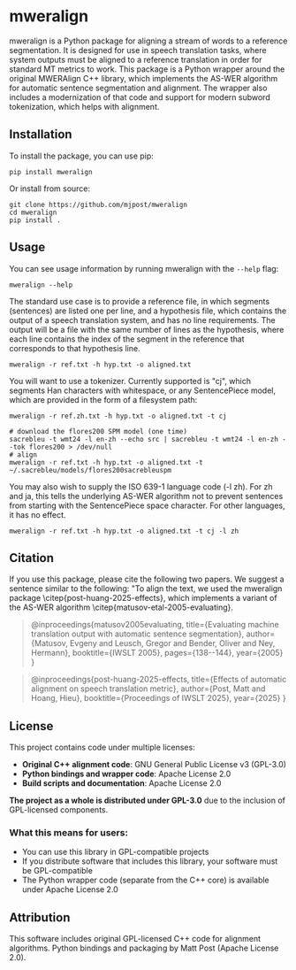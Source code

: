 # mweralign

mweralign is a Python package for aligning a stream of words to a reference segmentation.
It is designed for use in speech translation tasks, where system outputs must be aligned to
a reference translation in order for standard MT metrics to work. This package is a Python
wrapper around the original MWERAlign C++ library, which implements the AS-WER algorithm for 
automatic sentence segmentation and alignment. The wrapper also includes a modernization of that
code and support for modern subword tokenization, which helps with alignment.

## Installation

To install the package, you can use pip:

    pip install mweralign

Or install from source:

    git clone https://github.com/mjpost/mweralign
    cd mweralign
    pip install .

## Usage

You can see usage information by running mweralign with the `--help` flag:

    mweralign --help

The standard use case is to provide a reference file, in which segments (sentences) are
listed one per line, and a hypothesis file, which contains the output of a speech translation system,
and has no line requirements. The output will be a file with the same number of lines as the hypothesis,
where each line contains the index of the segment in the reference that corresponds to that hypothesis
line.

    mweralign -r ref.txt -h hyp.txt -o aligned.txt

You will want to use a tokenizer. Currently supported is "cj", which segments Han characters with whitespace,
or any SentencePiece model, which are provided in the form of a filesystem path:

    mweralign -r ref.zh.txt -h hyp.txt -o aligned.txt -t cj

    # download the flores200 SPM model (one time)
    sacrebleu -t wmt24 -l en-zh --echo src | sacrebleu -t wmt24 -l en-zh --tok flores200 > /dev/null
    # align
    mweralign -r ref.txt -h hyp.txt -o aligned.txt -t ~/.sacrebleu/models/flores200sacrebleuspm

You may also wish to supply the ISO 639-1 language code (-l zh). For zh and ja, this tells the underlying
AS-WER algorithm not to prevent sentences from starting with the SentencePiece space character. For other
languages, it has no effect.

    mweralign -r ref.txt -h hyp.txt -o aligned.txt -t cj -l zh

## Citation

If you use this package, please cite the following two papers. We suggest a sentence
similar to the following: "To align the text, we used the mweralign package \citep{post-huang-2025-effects},
which implements a variant of the AS-WER algorithm \citep{matusov-etal-2005-evaluating}.

> @inproceedings{matusov2005evaluating,
>   title={Evaluating machine translation output with automatic sentence segmentation},
>   author={Matusov, Evgeny and Leusch, Gregor and Bender, Oliver and Ney, Hermann},
>   booktitle={IWSLT 2005},
>   pages={138--144},
>   year={2005}
> }

> @inproceedings{post-huang-2025-effects,
>   title={Effects of automatic alignment on speech translation metric},
>   author={Post, Matt and Hoang, Hieu},
>   booktitle={Proceedings of IWSLT 2025},
>   year={2025}
> }


## License

This project contains code under multiple licenses:

- **Original C++ alignment code**: GNU General Public License v3 (GPL-3.0)
- **Python bindings and wrapper code**: Apache License 2.0
- **Build scripts and documentation**: Apache License 2.0

**The project as a whole is distributed under GPL-3.0** due to the inclusion of GPL-licensed components.

### What this means for users:
- You can use this library in GPL-compatible projects
- If you distribute software that includes this library, your software must be GPL-compatible
- The Python wrapper code (separate from the C++ core) is available under Apache License 2.0

## Attribution
This software includes original GPL-licensed C++ code for alignment algorithms.
Python bindings and packaging by Matt Post (Apache License 2.0).

